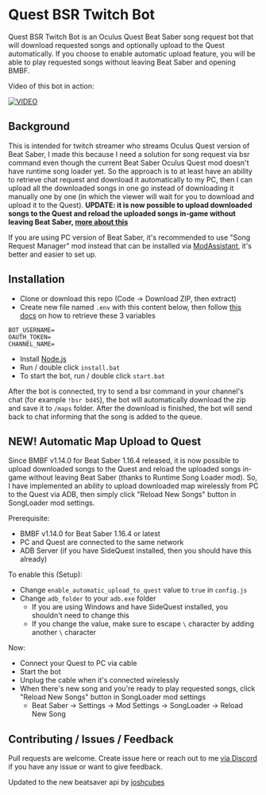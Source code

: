 # Quest BSR Twitch Bot
Quest BSR Twitch Bot is an Oculus Quest Beat Saber song request bot that will download requested songs and optionally upload to the Quest automatically. If you choose to enable automatic upload feature, you will be able to play requested songs without leaving Beat Saber and opening BMBF.

Video of this bot in action:

[![VIDEO](http://img.youtube.com/vi/aQYtrmLr5RE/0.jpg)](http://www.youtube.com/watch?v=aQYtrmLr5RE "quest-bsr-twitch-bot in action")

## Background
This is intended for twitch streamer who streams Oculus Quest version of Beat Saber, I made this because I need a solution for song request via bsr command even though the current Beat Saber Oculus Quest mod doesn't have runtime song loader yet. So the approach is to at least have an ability to retrieve chat request and download it automatically to my PC, then I can upload all the downloaded songs in one go instead of downloading it manually one by one (in which the viewer will wait for you to download and upload it to the Quest). **UPDATE: it is now possible to upload downloaded songs to the Quest and reload the uploaded songs in-game without leaving Beat Saber, [more about this](#new-automatic-map-upload-to-quest)**

If you are using PC version of Beat Saber, it's recommended to use "Song Request Manager" mod instead that can be installed via [ModAssistant](https://github.com/Assistant/ModAssistant), it's better and easier to set up.

## Installation
- Clone or download this repo (Code -> Download ZIP, then extract)
- Create new file named `.env` with this content below, then follow [this docs](https://dev.twitch.tv/docs/irc) on how to retrieve these 3 variables
```env
BOT_USERNAME=
OAUTH_TOKEN=
CHANNEL_NAME=
```
- Install [Node.js](https://nodejs.org/en/download/)
- Run / double click `install.bat`
- To start the bot, run / double click `start.bat`

After the bot is connected, try to send a bsr command in your channel's chat (for example `!bsr bd45`), the bot will automatically download the zip and save it to `/maps` folder. After the download is finished, the bot will send back to chat informing that the song is added to the queue.

## NEW! Automatic Map Upload to Quest
Since BMBF v1.14.0 for Beat Saber 1.16.4 released, it is now possible to upload downloaded songs to the Quest and reload the uploaded songs in-game without leaving Beat Saber (thanks to Runtime Song Loader mod). So, I have implemented an ability to upload downloaded map wirelessly from PC to the Quest via ADB, then simply click "Reload New Songs" button in SongLoader mod settings.

Prerequisite:
- BMBF v1.14.0 for Beat Saber 1.16.4 or latest
- PC and Quest are connected to the same network
- ADB Server (if you have SideQuest installed, then you should have this already)

To enable this (Setup):
- Change `enable_automatic_upload_to_quest` value to `true` in `config.js`
- Change `adb_folder` to your `adb.exe` folder
  - If you are using Windows and have SideQuest installed, you shouldn't need to change this
  - If you change the value, make sure to escape `\` character by adding another `\` character

Now:
- Connect your Quest to PC via cable
- Start the bot
- Unplug the cable when it's connected wirelessly
- When there's new song and you're ready to play requested songs, click "Reload New Songs" button in SongLoader mod settings
  - Beat Saber -> Settings -> Mod Settings -> SongLoader -> Reload New Song

## Contributing / Issues / Feedback
Pull requests are welcome. Create issue here or reach out to me [via Discord](https://discord.com/users/396515255519543299) if you have any issue or want to give feedback.

Updated to the new beatsaver api by [joshcubes](https://github.com/joshcubes)
